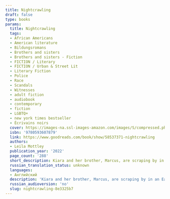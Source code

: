 ```yaml
---
title: Nightcrawling
draft: false
type: books
params:
  title: Nightcrawling
  tags:
  - African Americans
  - American literature
  - Bildungsromans
  - Brothers and sisters
  - Brothers and sisters - Fiction
  - FICTION / Literary
  - FICTION / Urban & Street Lit
  - Literary Fiction
  - Police
  - Race
  - Scandals
  - Witnesses
  - adult fiction
  - audiobook
  - contemporary
  - fiction
  - LGBTQ+
  - new york times bestseller
  - Écrivains noirs
  cover: https://images-na.ssl-images-amazon.com/images/S/compressed.photo.goodreads.com/books/1654709397i/58537371.jpg
  isbn: '9780593607879'
  link: https://www.goodreads.com/book/show/58537371-nightcrawling
  authors:
  - Leila Mottley
  publication_year: '2022'
  page_count: '288'
  short_description: Kiara and her brother, Marcus, are scraping by in an East Oakland apartment complex optimistically called the Regal-Hi. Both have dropped out of high school, their family fractured by death and...
  russian_translation_status: unknown
  languages:
  - Английский
  description: 'Kiara and her brother, Marcus, are scraping by in an East Oakland apartment complex optimistically called the Regal-Hi. Both have dropped out of high school, their family fractured by death and prison. But while Marcus clings to his dream of rap stardom, Kiara hunts for work to pay their rent--which has more than doubled--and to keep the nine-year-old boy next door, abandoned by his mother, safe and fed.One night, what begins as a drunken misunderstanding with a stranger turns into the job Kiara never imagined wanting but now desperately needs: nightcrawling. Her world breaks open even further when her name surfaces in an investigation that exposes her as a key witness in a massive scandal within the Oakland Police Department.'
  russian_audioversion: 'no'
  slug: nightcrawling-8e3325b7
---
```


